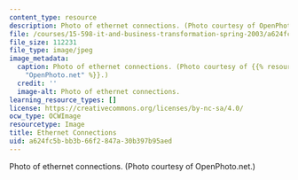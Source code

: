 ```yaml
---
content_type: resource
description: Photo of ethernet connections. (Photo courtesy of OpenPhoto.net.)
file: /courses/15-598-it-and-business-transformation-spring-2003/a624fc5bbb3b66f2847a30b397b95aed_15-598s03.jpg
file_size: 112231
file_type: image/jpeg
image_metadata:
  caption: Photo of ethernet connections. (Photo courtesy of {{% resource_link "2be8a542-b9f5-4cb4-a10c-4fb532a3de25"
    "OpenPhoto.net" %}}.)
  credit: ''
  image-alt: Photo of ethernet connections.
learning_resource_types: []
license: https://creativecommons.org/licenses/by-nc-sa/4.0/
ocw_type: OCWImage
resourcetype: Image
title: Ethernet Connections
uid: a624fc5b-bb3b-66f2-847a-30b397b95aed
---
```

Photo of ethernet connections. (Photo courtesy of OpenPhoto.net.)